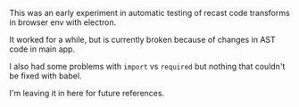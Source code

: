 This was an early experiment in automatic testing of recast code transforms in browser env with electron.

It worked for a while, but is currently broken because of changes in AST code in main app.

I also had some problems with `import` vs `required` but nothing that couldn't be fixed with babel.

I'm leaving it in here for future references.
